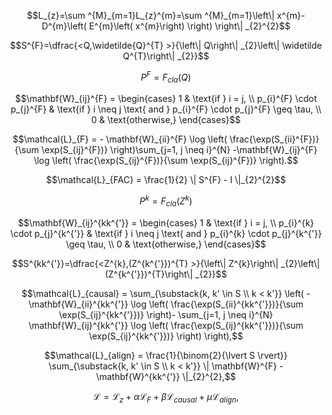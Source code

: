$$L_{z}=\sum ^{M}_{m=1}L_{z}^{m}=\sum ^{M}_{m=1}\left\| x^{m}-D^{m}\left( E^{m}\left( x^{m}\right) \right) \right\| _{2}^{2}$$

$$S^{F}=\dfrac{<Q,\widetilde{Q}^{T} >}{\left\| Q\right\| _{2}\left\| \widetilde Q^{T}\right\| _{2}}$$

$$P^{F}=F_{cla}(Q)$$

$$\mathbf{W}_{ij}^{F} =  \begin{cases}  1 & \text{if } i = j, \\ p_{i}^{F} \cdot p_{j}^{F} & \text{if } i \neq j \text{ and } p_{i}^{F} \cdot p_{j}^{F} \geq \tau, \\ 0 & \text{otherwise,} \end{cases}$$

$$\mathcal{L}_{F} = - \mathbf{W}_{ii}^{F} \log \left( \frac{\exp(S_{ii}^{F})}{\sum \exp(S_{ij}^{F})} \right)\sum_{j=1, j \neq i}^{N} -\mathbf{W}_{ij}^{F} \log \left( \frac{\exp(S_{ij}^{F})}{\sum \exp(S_{ij}^{F})} \right).$$

$$\mathcal{L}_{FAC} = \frac{1}{2} \| S^{F} - I \|_{2}^{2}$$

$$P^{k}=F_{cla}(Z^{k})$$

$$\mathbf{W}_{ij}^{kk^{'}} =  \begin{cases}  1 & \text{if } i = j, \\ p_{i}^{k} \cdot p_{j}^{k^{'}} & \text{if } i \neq j \text{ and } p_{i}^{k} \cdot p_{j}^{k^{'}} \geq \tau, \\ 0 & \text{otherwise,} \end{cases}$$

$$S^{kk^{'}}=\dfrac{<Z^{k},(Z^{k^{'}})^{T} >}{\left\| Z^{k}\right\| _{2}\left\| (Z^{k^{'}})^{T}\right\| _{2}}$$

$$\mathcal{L}_{causal} = \sum_{\substack{k, k' \in S \\ k < k'}} \left( -\mathbf{W}_{ii}^{kk^{'}} \log \left( \frac{\exp(S_{ii}^{kk^{'}})}{\sum \exp(S_{ij}^{kk^{'}})} \right)- \sum_{j=1, j \neq i}^{N} \mathbf{W}_{ij}^{kk^{'}} \log \left( \frac{\exp(S_{ij}^{kk^{'}})}{\sum \exp(S_{ij}^{kk^{'}})} \right) \right),$$

$$\mathcal{L}_{align} = \frac{1}{\binom{2}{\lvert S \rvert}} \sum_{\substack{k, k' \in S \\ k < k'}} \| \mathbf{W}^{F} - \mathbf{W}^{kk^{'}} \|_{2}^{2},$$

$$\mathcal{L} = \mathcal{L}_{z} + \alpha \mathcal{L}_{F} + \beta \mathcal{L}_{causal} + \mu \mathcal{L}_{align},$$